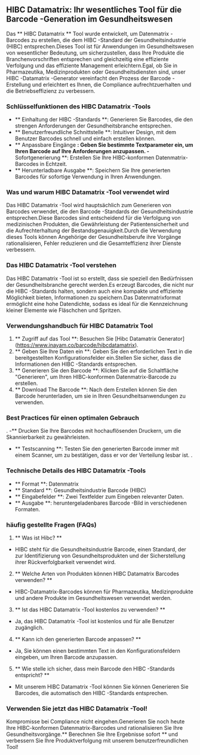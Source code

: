 ## HIBC Datamatrix: Ihr wesentliches Tool für die Barcode -Generation im Gesundheitswesen

Das ** HIBC Datamatrix ** Tool wurde entwickelt, um Datenmatrix -Barcodes zu erstellen, die dem HIBC -Standard der Gesundheitsindustrie (HIBC) entsprechen.Dieses Tool ist für Anwendungen im Gesundheitswesen von wesentlicher Bedeutung, um sicherzustellen, dass Ihre Produkte die Branchenvorschriften entsprechen und gleichzeitig eine effiziente Verfolgung und das effiziente Management erleichtern.Egal, ob Sie in Pharmazeutika, Medizinprodukten oder Gesundheitsdiensten sind, unser HIBC -Datamatrix -Generator vereinfacht den Prozess der Barcode -Erstellung und erleichtert es Ihnen, die Compliance aufrechtzuerhalten und die Betriebseffizienz zu verbessern.

### Schlüsselfunktionen des HIBC Datamatrix -Tools
- ** Einhaltung der HIBC -Standards **: Generieren Sie Barcodes, die den strengen Anforderungen der Gesundheitsbranche entsprechen.
- ** Benutzerfreundliche Schnittstelle **: Intuitiver Design, mit dem Benutzer Barcodes schnell und einfach erstellen können.
- ** Anpassbare Eingänge **: Geben Sie bestimmte Textparameter ein, um Ihren Barcode auf Ihre Anforderungen anzupassen.
-** Sofortgenerierung **: Erstellen Sie Ihre HIBC-konformen Datenmatrix-Barcodes in Echtzeit.
- ** Herunterladbare Ausgabe **: Speichern Sie Ihre generierten Barcodes für sofortige Verwendung in Ihren Anwendungen.

### Was und warum HIBC Datamatrix -Tool verwendet wird
Das HIBC Datamatrix -Tool wird hauptsächlich zum Generieren von Barcodes verwendet, die den Barcode -Standards der Gesundheitsindustrie entsprechen.Diese Barcodes sind entscheidend für die Verfolgung von medizinischen Produkten, die Gewährleistung der Patientensicherheit und die Aufrechterhaltung der Bestandsgenauigkeit.Durch die Verwendung dieses Tools können Angehörige der Gesundheitsberufe ihre Vorgänge rationalisieren, Fehler reduzieren und die Gesamteffizienz ihrer Dienste verbessern.

### Das HIBC Datamatrix -Tool verstehen
Das HIBC Datamatrix -Tool ist so erstellt, dass sie speziell den Bedürfnissen der Gesundheitsbranche gerecht werden.Es erzeugt Barcodes, die nicht nur die HIBC -Standards halten, sondern auch eine kompakte und effiziente Möglichkeit bieten, Informationen zu speichern.Das Datenmatrixformat ermöglicht eine hohe Datendichte, sodass es ideal für die Kennzeichnung kleiner Elemente wie Fläschchen und Spritzen.

### Verwendungshandbuch für HIBC Datamatrix Tool
1. ** Zugriff auf das Tool **: Besuchen Sie [Hibc Datamatrix Generator] (https://www.inayam.co/barcode/hibcdatamatrix).
2. ** Geben Sie Ihre Daten ein **: Geben Sie den erforderlichen Text in die bereitgestellten Konfigurationsfelder ein.Stellen Sie sicher, dass die Informationen den HIBC -Standards entsprechen.
3. ** Generieren Sie den Barcode **: Klicken Sie auf die Schaltfläche "Generieren", um Ihren HIBC-konformen Datenmatrix-Barcode zu erstellen.
4. ** Download The Barcode **: Nach dem Erstellen können Sie den Barcode herunterladen, um sie in Ihren Gesundheitsanwendungen zu verwenden.

### Best Practices für einen optimalen Gebrauch
.
-** Drucken Sie Ihre Barcodes mit hochauflösenden Druckern, um die Skannierbarkeit zu gewährleisten.
- ** Testscanning **: Testen Sie den generierten Barcode immer mit einem Scanner, um zu bestätigen, dass er vor der Verteilung lesbar ist.
.

### Technische Details des HIBC Datamatrix -Tools
- ** Format **: Datenmatrix
- ** Standard **: Gesundheitsindustrie Barcode (HIBC)
- ** Eingabefelder **: Zwei Textfelder zum Eingeben relevanter Daten.
- ** Ausgabe **: heruntergeladenbares Barcode -Bild in verschiedenen Formaten.

### häufig gestellte Fragen (FAQs)

1. ** Was ist Hibc? **
- HIBC steht für die Gesundheitsindustrie Barcode, einen Standard, der zur Identifizierung von Gesundheitsprodukten und der Sicherstellung ihrer Rückverfolgbarkeit verwendet wird.

2. ** Welche Arten von Produkten können HIBC Datamatrix Barcodes verwenden? **
- HIBC-Datamatrix-Barcodes können für Pharmazeutika, Medizinprodukte und andere Produkte im Gesundheitswesen verwendet werden.

3. ** Ist das HIBC Datamatrix -Tool kostenlos zu verwenden? **
- Ja, das HIBC Datamatrix -Tool ist kostenlos und für alle Benutzer zugänglich.

4. ** Kann ich den generierten Barcode anpassen? **
- Ja, Sie können einen bestimmten Text in den Konfigurationsfeldern eingeben, um Ihren Barcode anzupassen.

5. ** Wie stelle ich sicher, dass mein Barcode den HIBC -Standards entspricht? **
- Mit unserem HIBC Datamatrix -Tool können Sie können Generieren Sie Barcodes, die automatisch den HIBC -Standards entsprechen.

### Verwenden Sie jetzt das HIBC Datamatrix -Tool!
Kompromisse bei Compliance nicht eingehen.Generieren Sie noch heute Ihre HIBC-konformen Datenmatrix-Barcodes und rationalisieren Sie Ihre Gesundheitsvorgänge.** Berechnen Sie Ihre Ergebnisse sofort ** und verbessern Sie Ihre Produktverfolgung mit unserem benutzerfreundlichen Tool!